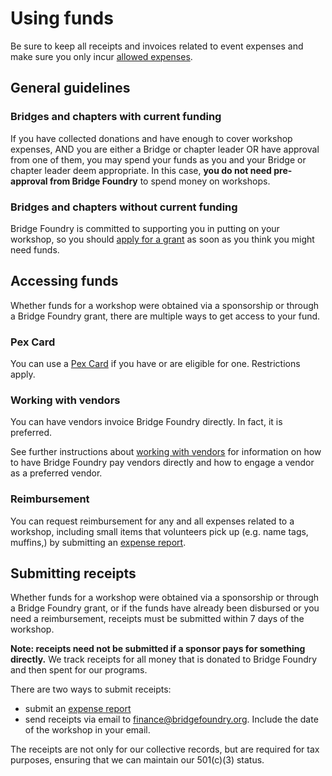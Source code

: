 # Using funds

Be sure to keep all receipts and invoices related to event expenses and make sure you only incur [allowed expenses](workshop-expenses.md).

## General guidelines
### Bridges and chapters with current funding
If you have collected donations and have enough to cover workshop expenses, AND you are either a Bridge or chapter leader OR have approval from one of them, you may spend your funds as you and your Bridge or chapter leader deem appropriate. In this case, **you do not need pre-approval from Bridge Foundry** to spend money on workshops.

### Bridges and chapters without current funding
Bridge Foundry is committed to supporting you in putting on your workshop, so you should [apply for a grant](../financial-support/workshop-grant-applications.md) as soon as you think you might need funds.

## Accessing funds
Whether funds for a workshop were obtained via a sponsorship or through a Bridge Foundry grant, there are multiple ways to get access to your fund.

### Pex Card
You can use a [Pex Card](pex-cards.md) if you have or are eligible for one. Restrictions apply.

### Working with vendors
You can have vendors invoice Bridge Foundry directly. In fact, it is preferred.

See further instructions about [working with vendors](working-with-vendors.md) for information on how to have Bridge Foundry pay vendors directly and how to engage a vendor as a preferred vendor.

### Reimbursement
You can request reimbursement for any and all expenses related to a workshop, including small items that volunteers pick up (e.g. name tags, muffins,) by submitting an [expense report](expense-report.md).

## Submitting receipts

Whether funds for a workshop were obtained via a sponsorship or through a Bridge Foundry grant, or if the funds have already been disbursed or you need a reimbursement, receipts must be submitted within 7 days of the workshop.

**Note: receipts need not be submitted if a sponsor pays for something directly.** We track receipts for all money that is donated to Bridge Foundry and then spent for our programs.

There are two ways to submit receipts:
- submit an [expense report](expense-report.md)
- send receipts via email to finance@bridgefoundry.org. Include the date of the workshop in your email.

The receipts are not only for our collective records, but are required for tax purposes, ensuring that we can maintain our 501(c)(3) status.
